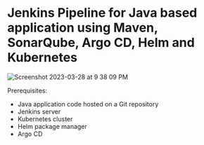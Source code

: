 # Jenkins Pipeline for Java based application using Maven, SonarQube, Argo CD, Helm and Kubernetes

![Screenshot 2023-03-28 at 9 38 09 PM](https://user-images.githubusercontent.com/43399466/228301952-abc02ca2-9942-4a67-8293-f76647b6f9d8.png)

Prerequisites:

   -  Java application code hosted on a Git repository
   -  Jenkins server
   -  Kubernetes cluster
   -  Helm package manager
   -  Argo CD
